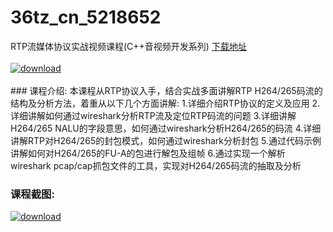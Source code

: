 # 36tz_cn_5218652
RTP流媒体协议实战视频课程(C++音视频开发系列)
[下载地址](http://www.36tz.cn/article/5218652 "下载地址")
<br/></br>[![download](http://36tz.cn/muke_img/2021_02_1-87.png "下载地址")](http://www.36tz.cn/article/5218652 "下载地址")
<br/></br>### 课程介绍:
本课程从RTP协议入手，结合实战多面讲解RTP H264/265码流的结构及分析方法，着重从以下几个方面讲解:
1.详细介绍RTP协议的定义及应用
2.详细讲解如何通过wireshark分析RTP流及定位RTP码流的问题
3.详细讲解H264/265 NALU的字段意思，如何通过wireshark分析H264/265的码流
4.详细讲解RTP对H264/265的封包模式，如何通过wireshark分析封包
5.通过代码示例讲解如何对H264/265的FU-A的包进行解包及组帧
6.通过实现一个解析wireshark pcap/cap抓包文件的工具，实现对H264/265码流的抽取及分析

### 课程截图:
[![download](http://36tz.cn/muke_img/2021_02_2-92.png "下载地址")](http://www.36tz.cn/article/5218652 "下载地址")
